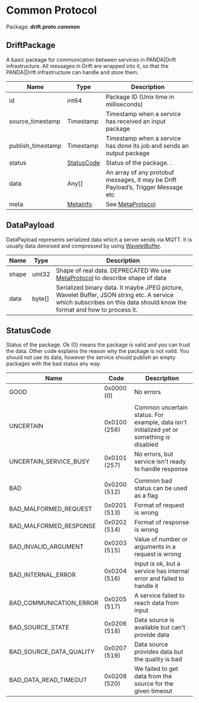 # Common Protocol

Package: **drift.proto.common**

## DriftPackage

A basic package for communication between services in PANDA|Drift infrastructure. All messages in Drift are wrapped into
it, so that the PANDA|Drift infrastructure can handle and store them.

| Name              | Type                                      | Description                                                                       |
|-------------------|-------------------------------------------|-----------------------------------------------------------------------------------|
| id                | int64                                     | Package ID (Unix time in milliseconds)                                            |
| source_timestamp  | Timestamp                                 | Timestamp when a service has received  an input package                           |
| publish_timestamp | Timestamp                                 | Timestamp when a service has done its job and sends an output package             |
| status            | [StatusCode](/docs/api/common#statuscode) | Status of the package. .                                                          |
| data              | Any[]                                     | An array of any protobuf messages, it may be Drift Payload’s, Trigger Message etc |
| meta              | [MetaInfo](/docs/api/meta#metainfo)       | See [MetaProtocol](/docs/api/meta)                                                |

## DataPayload

DataPayload represents serialized data which a server sends via MQTT. It is usually data denoised and compressed by
using [WaveletBuffer](https://github.com/panda-official/WaveletBuffer).

| Name  | Type   | Description                                                                                                                                                             |
|-------|--------|-------------------------------------------------------------------------------------------------------------------------------------------------------------------------|
| shape | uint32 | Shape of real data. DEPRECATED  We use [MetaProtocol](/docs/api/meta) to describe shape of data                                                                         |
| data  | byte[] | Serialized binary data. It maybe JPEG picture, Wavelet Buffer, JSON string etc.   A service which subscribes on this data should know the format and how to process it. |

## StatusCode

Status of the package. Ok (0) means the package is valid and you can trust the data. Other code explains the reason why
the package is not valid. You should not use its data, however the service should publish an empty packages with the bad
status any way.

| Name                    | Code         | Description                                                                               |
|-------------------------|--------------|-------------------------------------------------------------------------------------------|
| GOOD                    | 0x0000 (0)   | No errors                                                                                 |
|                         |              |                                                                                           |
| UNCERTAIN               | 0x0100 (256) | Common uncertain status. For example, data isn't initialized yet or something is disabled |
| UNCERTAIN_SERVICE_BUSY  | 0x0101 (257) | No errors, but service isn't ready to handle response                                     |
|                         |              |                                                                                           |
| BAD                     | 0x0200 (512) | Common bad status can be used as a flag                                                   |
| BAD_MALFORMED_REQUEST   | 0x0201 (513) | Format of  request is wrong                                                               |
| BAD_MALFORMED_RESPONSE  | 0x0202 (514) | Format of response is wrong                                                               |
| BAD_INVALID_ARGUMENT    | 0x0203 (515) | Value of number or arguments in a request is wrong                                        |
| BAD_INTERNAL_ERROR      | 0x0204 (516) | Input is ok, but a service has internal error and failed to handle it                     |
| BAD_COMMUNICATION_ERROR | 0x0205 (517) | A service failed to reach data from input                                                 |
| BAD_SOURCE_STATE        | 0x0206 (518) | Data source is available but can't provide data                                           |
| BAD_SOURCE_DATA_QUALITY | 0x0207 (519) | Data source provides data but the quality is bad                                          |
| BAD_DATA_READ_TIMEOUT   | 0x0208 (520) | We failed to get data from the source for the given timeout                               |
